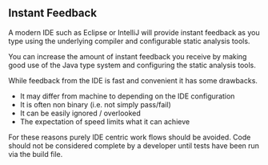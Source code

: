 ## Instant Feedback

A modern IDE such as Eclipse or IntelliJ will provide instant feedback as you type using the underlying compiler and configurable static analysis tools.

You can increase the amount of instant feedback you receive by making good use of the Java type system and configuring the static analysis tools.

While feedback from the IDE is fast and convenient it has some drawbacks.

* It may differ from machine to depending on the IDE configuration
* It is often non binary (i.e. not simply pass/fail)
* It can be easily ignored / overlooked
* The expectation of speed limits what it can achieve
 
For these reasons purely IDE centric work flows should be avoided. Code should not be considered complete by a developer until tests have been run via the build file.
